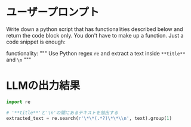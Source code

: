 # ユーザープロンプト

Write down a python script that has functionalities described below and return the code block only. You don't have to make up a function. Just a code snippet is enough:

functionality: """
Use Python regex `re` and extract a text inside `**title**` and `\n`
"""

# LLMの出力結果

```python
import re

# '**title**'と'\n'の間にあるテキストを抽出する
extracted_text = re.search(r'\*\*(.*?)\*\*\\n', text).group(1)
```